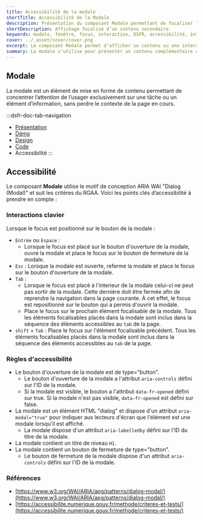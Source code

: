 ```yaml
---
title: Accessibilité de la modale
shortTitle: Accessibilité de la Modale
description: Présentation du composant Modale permettant de focaliser l’attention de l’usager sur une tâche ou une information sans quitter la page.
shortDescription: Affichage focalisé d’un contenu secondaire
keywords: modale, fenêtre, focus, interaction, DSFR, accessibilité, interface, contenu secondaire
cover: ../_asset/cover/cover.png
excerpt: Le composant Modale permet d’afficher un contenu ou une interaction dans une fenêtre superposée à la page, bloquant le fond et recentrant l’attention de l’usager.
summary: La modale s’utilise pour présenter un contenu complémentaire ou une action simple sans sortir de la page en cours. Elle est conçue pour isoler une information importante tout en permettant de revenir au contexte initial en un clic. Non personnalisable, elle existe en plusieurs tailles, avec ou sans zone d’action, et respecte les standards d’accessibilité en figant l’arrière-plan lors de son affichage.
---
```


## Modale

La modale est un élément de mise en forme de contenu permettant de concentrer l’attention de l’usager exclusivement sur une tâche ou un élément d’information, sans perdre le contexte de la page en cours.

:::dsfr-doc-tab-navigation
- [Présentation](../index.md)
- [Démo](../demo/index.md)
- [Design](../design/index.md)
- [Code](../code/index.md)
- Accessibilité
:::

## Accessibilité

Le composant **Modale** utilise le motif de conception ARIA WAI "Dialog (Modal)" et suit les critères du RGAA. Voici les points clés d’accessibilité à prendre en compte :

### Interactions clavier

Lorsque le focus est positionné sur le bouton de la modale :

- `Entrée` ou `Espace` :
  - Lorsque le focus est placé sur le bouton d'ouverture de la modale, ouvre la modale et place le focus sur le bouton de fermeture de la modale.
- `Esc` : Lorsque la modale est ouverte, referme la modale et place le focus sur le bouton d'ouverture de la modale.
- `Tab` :
  - Lorsque le focus est placé à l'interieur de la modale celui-ci ne peut pas sortir de la modale. Cette dernière doit être fermée afin de reprendre la navigation dans la page courante. À cet effet, le focus est repositionné sur le bouton qui a permis d'ouvrir la modale.
  - Place le focus sur le prochain élément focalisable de la modale. Tous les éléments focalisables placés dans la modale sont inclus dans la séquence des éléments accessibles au `tab` de la page.
- `shift` + `Tab` : Place le focus sur l'élément focalisable précédent. Tous les éléments focalisables placés dans la modale sont inclus dans la séquence des éléments accessibles au `tab` de la page.

### Règles d'accessibilité

- Le bouton d'ouverture de la modale est de type="button".
  - Le bouton d'ouverture de la modale a l'attribut `aria-controls` défini sur l'ID de la modale.
  - Si la modale est visible, le bouton a l'attribut `data-fr-opened` défini sur true. Si la modale n'est pas visible, `data-fr-opened` est défini sur false.
- La modale est un élément HTML "dialog" et dispose d'un attribut `aria-modal="true"` pour indiquer aux lecteurs d'écran que l'élément est une modale lorsqu'il est affiché.
  - La modale dispose d'un attribut `aria-labelledby` défini sur l'ID du titre de la modale.
- La modale contient un titre de niveau `H1`.
- La modale contient un bouton de fermeture de type="button".
  - Le bouton de fermeture de la modale dispose d'un attribut `aria-controls` défini sur l'ID de la modale.

### Références

- [https://www.w3.org/WAI/ARIA/apg/patterns/dialog-modal/](https://www.w3.org/WAI/ARIA/apg/patterns/dialog-modal/)
- [https://accessibilite.numerique.gouv.fr/methode/criteres-et-tests/](https://accessibilite.numerique.gouv.fr/methode/criteres-et-tests/)
